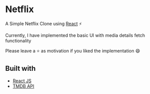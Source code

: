 # Netflix
A Simple Netflix Clone using [React](https://reactjs.org/) ⚡

Currently, I have implemented the basic UI with media details fetch functionality

Please leave a ⭐ as motivation if you liked the implementation 😄

## Built with
* [React JS](https://reactjs.org/)
* [TMDB API](https://www.themoviedb.org/)
